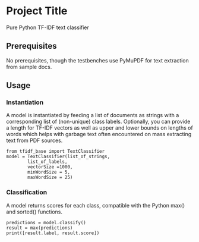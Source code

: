 # Project Title

Pure Python TF-IDF text classifier

## Prerequisites

No prerequisites, though the testbenches use PyMuPDF for text extraction from sample docs.

## Usage

### Instantiation

A model is instantiated by feeding a list of documents as strings with a corresponding list of (non-unique) class labels. Optionally, you can provide a length for TF-IDF vectors as well as upper and lower bounds on lengths of words which helps with garbage text often encountered on mass extracting text from PDF sources.

```
from tfidf_base import TextClassifier
model = TextClassifier(list_of_strings,
        list_of_labels,
        vectorSize =1000,
        minWordSize = 5,
        maxWordSize = 25)
```
### Classification

A model returns scores for each class, compatible with the Python max() and sorted() functions.

```
predictions = model.classify()
result = max(predictions)
print([result.label, result.score])
```
